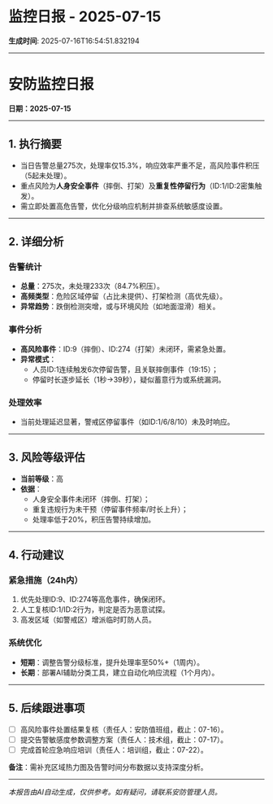 # 监控日报 - 2025-07-15

**生成时间**: 2025-07-16T16:54:51.832194

---

# 安防监控日报  
**日期：2025-07-15**  

---

## 1. 执行摘要  
- 当日告警总量275次，处理率仅15.3%，响应效率严重不足，高风险事件积压（5起未处理）。  
- 重点风险为**人身安全事件**（摔倒、打架）及**重复性停留行为**（ID:1/ID:2密集触发）。  
- 需立即处置高危告警，优化分级响应机制并排查系统敏感度设置。  

---

## 2. 详细分析  
### **告警统计**  
- **总量**：275次，未处理233次（84.7%积压）。  
- **高频类型**：危险区域停留（占比未提供）、打架检测（高优先级）。  
- **异常趋势**：跌倒检测突增，或与环境风险（如地面湿滑）相关。  

### **事件分析**  
- **高风险事件**：ID:9（摔倒）、ID:274（打架）未闭环，需紧急处置。  
- **异常模式**：  
  - 人员ID:1连续触发6次停留告警，且关联摔倒事件（19:15）；  
  - 停留时长逐步延长（1秒→39秒），疑似蓄意行为或系统漏洞。  

### **处理效率**  
- 当前处理延迟显著，警戒区停留事件（如ID:1/6/8/10）未及时响应。  

---

## 3. 风险等级评估  
- **当前等级**：高  
- **依据**：  
  - 人身安全事件未闭环（摔倒、打架）；  
  - 重复违规行为未干预（停留事件频率/时长上升）；  
  - 处理率低于20%，积压告警持续增加。  

---

## 4. 行动建议  
### **紧急措施（24h内）**  
1. 优先处理ID:9、ID:274等高危事件，确保闭环。  
2. 人工复核ID:1/ID:2行为，判定是否为恶意试探。  
3. 高发区域（如警戒区）增派临时盯防人员。  

### **系统优化**  
- **短期**：调整告警分级标准，提升处理率至50%+（1周内）。  
- **长期**：部署AI辅助分类工具，建立自动化响应流程（1个月内）。  

---

## 5. 后续跟进事项  
- [ ] 高风险事件处置结果复核（责任人：安防值班组，截止：07-16）。  
- [ ] 提交告警敏感度参数调整方案（责任人：技术组，截止：07-17）。  
- [ ] 完成首轮应急响应培训（责任人：培训组，截止：07-22）。  

**备注**：需补充区域热力图及告警时间分布数据以支持深度分析。

---

*本报告由AI自动生成，仅供参考。如有疑问，请联系安防管理人员。*
